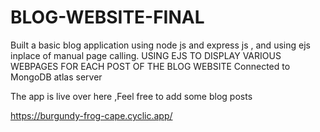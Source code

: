 # BLOG-WEBSITE-FINAL

Built a basic blog application using node js and express js , and using ejs inplace of manual page calling.
USING EJS TO DISPLAY VARIOUS WEBPAGES FOR EACH POST OF THE BLOG WEBSITE
Connected to MongoDB atlas server 

The app is live over here ,Feel free to add some blog posts

https://burgundy-frog-cape.cyclic.app/ 
